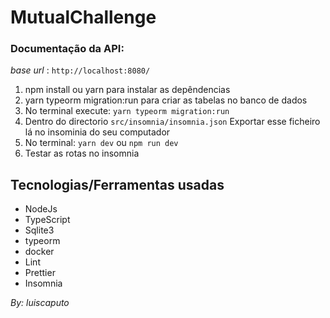 # MutualChallenge
### __Documentação da API__:
_base url_ : `http://localhost:8080/`
  1. npm install ou yarn para instalar as depêndencias
  2. yarn typeorm migration:run para criar as tabelas no banco de dados
  3. No terminal execute: `yarn typeorm migration:run`
  4. Dentro do directorio `src/insomnia/insomnia.json`
    Exportar esse ficheiro lá no insominia do seu computador
  5. No terminal: `yarn dev` ou `npm run dev`
  6. Testar as rotas no insomnia
  
 ## __Tecnologias/Ferramentas usadas__
  
  - NodeJs
  - TypeScript
  - Sqlite3
  - typeorm
  - docker
  - Lint
  - Prettier
  - Insomnia
  
  _By: luiscaputo_
